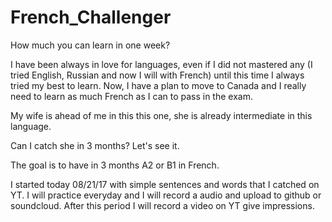 # French_Challenger

How much you can learn in one week?

I have been always in love for languages, even if I did not mastered any (I tried English, Russian and now I will with French)
until this time I always tried my best to learn. Now, I have a plan to move to Canada and I really need to learn as 
much French as I can to pass in the exam.

My wife is ahead of me in this this one, she is already intermediate in this language.

Can I catch she in 3 months? Let's see it.

The goal is to have in 3 months A2 or B1 in French.

I started today 08/21/17 with simple sentences and words that I catched on YT.
I will practice everyday and I will record a audio and upload to github or soundcloud.
After this period I will record a video on YT give impressions.